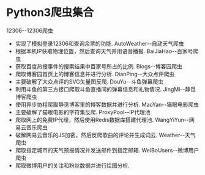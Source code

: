 # Python3爬虫集合

12306--12306爬虫
* 实现了模拟登录12306和查询余票的功能.
AutoWeather--自动天气爬虫
* 根据本机IP获取物理位置，然后查询天气并用语音播报.
BaiJiaHao--百家号爬虫
* 获取百度热搜事件的搜索结果中百家号所占的比例.
Blogs--博客园爬虫
* 爬取博客园首页上的博客信息并进行分析.
DianPing--大众点评爬虫
* 主要破解了大众点评的SVG矢量图反爬.
DouYu--斗鱼弹幕爬虫
* 利用斗鱼的第三方接口爬取斗鱼直播间的弹幕信息和礼物情况.
JingMi--静觅博客爬虫
* 使用异步协程爬取静觅博客里的博客数据并进行分析.
MaoYan--猫眼电影爬虫
* 主要破解了猫眼电影的字符集反爬.
ProxyPool--IP代理池
* 爬取网上的免费IP代理，然后使用Redis数据库搭建代理池.
WangYiYun--网易云音乐爬虫
* 破解网易云音乐的JS加密，然后反爬歌曲的评论并生成词云.
Weather--天气爬虫
* 爬取指定城市的天气预报情况并发送邮件到指定邮箱.
WeiBoUsers--微博用户爬虫
* 爬取微博用户的关注和粉丝数据并进行绘图分析.
